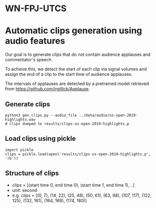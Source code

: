 # WN-FPJ-UTCS
# Automatic clips generation using audio features
Our goal is to generate clips that do not contain audience applauses and commentator's speech.

To achieve this, we detect the start of each clip via signal volumes and assign the end of a clip to the start time of audience applauses.

The intervals of applauses are detected by a pretrained model retrieved from https://github.com/jrgillick/Applause.


## Generate clips
```
python3 gen_clips.py --audio_file ../data/audio/us-open-2019-highlights.wav
# clips dumped to results/clips-us-open-2019-highlights.p
```

## Load clips using pickle
```
import pickle
clips = pickle.load(open('results/clips-us-open-2019-highlights.p', 'rb'))
```

## Structure of clips
- clips = [(start time 0, end time 0), (start time 1, end time 1), ..]
- unit: second
- e.g. clips = [(0, 7), (14, 22), (25, 48), (50, 61), (63, 98), (107, 117), (122, 125), (132, 161), (164, 168), (174, 180)]